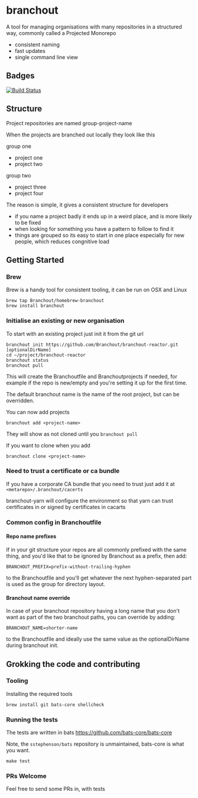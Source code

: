 # branchout

A tool for managing organisations with many repositories in a structured way, commonly called a Projected Monorepo

* consistent naming
* fast updates
* single command line view

## Badges

[![Build Status](https://travis-ci.com/Branchout/branchout.svg?branch=master)](https://travis-ci.com/Branchout/branchout)

## Structure

Project repositories are named group-project-name

When the projects are branched out locally they look like this

group one
- project one
- project two

group two
- project three
- project four

The reason is simple, it gives a consistent structure for developers
* if you name a project badly it ends up in a weird place, and is more likely to be fixed
* when looking for something you have a pattern to follow to find it
* things are grouped so its easy to start in one place especially for new people, which reduces congnitive load

## Getting Started

### Brew

Brew is a handy tool for consistent tooling, it can be run on OSX and Linux

```
brew tap Branchout/homebrew-branchout
brew install branchout
```

### Initialise an existing or new organisation

To start with an existing project just init it from the git url

```
branchout init https://github.com/Branchout/branchout-reactor.git [optionalDirName]
cd ~/project/branchout-reactor
branchout status
branchout pull
```

This will create the Branchoutfile and Branchoutprojects if needed, for example if the repo is new/empty and you're setting it up for the first time.

The default branchout name is the name of the root project, but can be overridden.

You can now add projects

```
branchout add <project-name>
```

They will show as not cloned until you `branchout pull`

If you want to clone when you add 

```
branchout clone <project-name>
```

### Need to trust a certificate or ca bundle

If you have a corporate CA bundle that you need to trust just add it at `<metarepo>/.branchout/cacerts`

branchout-yarn will configure the environment so that yarn can trust certificates in or signed by certificates in cacarts

### Common config in Branchoutfile

#### Repo name prefixes

If in your git structure your repos are all commonly prefixed with the same thing, and you'd like that to be ignored by Branchout as a prefix, then add:

```
BRANCHOUT_PREFIX=prefix-without-trailing-hyphen
```

to the Branchoutfile and you'll get whatever the next hyphen-separated part is used as the group for directory layout.

#### Branchout name override

In case of your branchout repository having a long name that you don't want as part of the two branchout paths, you can override by adding:

```
BRANCHOUT_NAME=shorter-name
```

to the Branchoutfile and ideally use the same value as the optionalDirName during branchout init.


## Grokking the code and contributing


### Tooling

Installing the required tools

```
brew install git bats-core shellcheck
```

### Running the tests

The tests are written in bats https://github.com/bats-core/bats-core

Note, the `sstephenson/bats` repository is unmaintained, bats-core is what you want.

```
make test
```

### PRs Welcome

Feel free to send some PRs in, with tests
